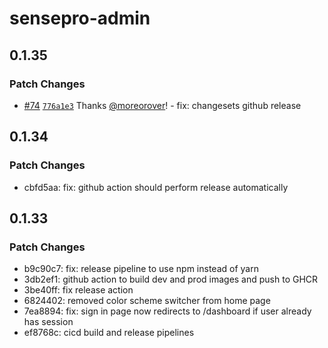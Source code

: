 # sensepro-admin

## 0.1.35

### Patch Changes

- [#74](https://github.com/moreorover/sensepro-admin/pull/74) [`776a1e3`](https://github.com/moreorover/sensepro-admin/commit/776a1e3853f67b9c6c5efddbb50c93bcb4bf2738) Thanks [@moreorover](https://github.com/moreorover)! - fix: changesets github release

## 0.1.34

### Patch Changes

- cbfd5aa: fix: github action should perform release automatically

## 0.1.33

### Patch Changes

- b9c90c7: fix: release pipeline to use npm instead of yarn
- 3db2ef1: github action to build dev and prod images and push to GHCR
- 3be40ff: fix release action
- 6824402: removed color scheme switcher from home page
- 7ea8894: fix: sign in page now redirects to /dashboard if user already has session
- ef8768c: cicd build and release pipelines
